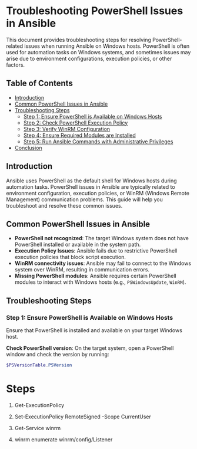 # Troubleshooting PowerShell Issues in Ansible

This document provides troubleshooting steps for resolving PowerShell-related issues when running Ansible on Windows hosts. PowerShell is often used for automation tasks on Windows systems, and sometimes issues may arise due to environment configurations, execution policies, or other factors.

## Table of Contents
- [Introduction](#introduction)
- [Common PowerShell Issues in Ansible](#common-powershell-issues-in-ansible)
- [Troubleshooting Steps](#troubleshooting-steps)
  - [Step 1: Ensure PowerShell is Available on Windows Hosts](#step-1-ensure-powershell-is-available-on-windows-hosts)
  - [Step 2: Check PowerShell Execution Policy](#step-2-check-powershell-execution-policy)
  - [Step 3: Verify WinRM Configuration](#step-3-verify-winrm-configuration)
  - [Step 4: Ensure Required Modules are Installed](#step-4-ensure-required-modules-are-installed)
  - [Step 5: Run Ansible Commands with Administrative Privileges](#step-5-run-ansible-commands-with-administrative-privileges)
- [Conclusion](#conclusion)

## Introduction

Ansible uses PowerShell as the default shell for Windows hosts during automation tasks. PowerShell issues in Ansible are typically related to environment configuration, execution policies, or WinRM (Windows Remote Management) communication problems. This guide will help you troubleshoot and resolve these common issues.

## Common PowerShell Issues in Ansible

- **PowerShell not recognized**: The target Windows system does not have PowerShell installed or available in the system path.
- **Execution Policy Issues**: Ansible fails due to restrictive PowerShell execution policies that block script execution.
- **WinRM connectivity issues**: Ansible may fail to connect to the Windows system over WinRM, resulting in communication errors.
- **Missing PowerShell modules**: Ansible requires certain PowerShell modules to interact with Windows hosts (e.g., `PSWindowsUpdate`, `WinRM`).

## Troubleshooting Steps

### Step 1: Ensure PowerShell is Available on Windows Hosts

Ensure that PowerShell is installed and available on your target Windows host.

**Check PowerShell version**: On the target system, open a PowerShell window and check the version by running:

   ```powershell
   $PSVersionTable.PSVersion
   ```
# Steps

1. Get-ExecutionPolicy

2. Set-ExecutionPolicy RemoteSigned -Scope CurrentUser
3. Get-Service winrm
4. winrm enumerate winrm/config/Listener

